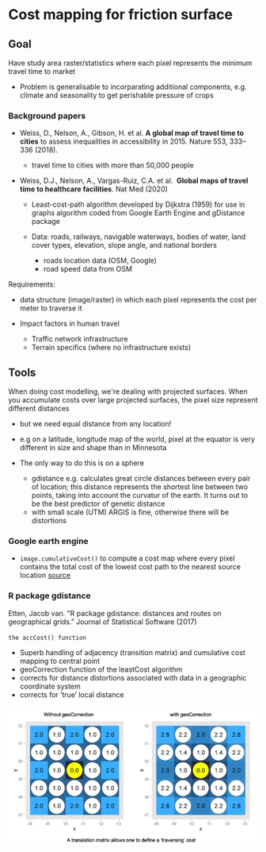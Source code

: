 
# Cost mapping for friction surface



## Goal 

Have study area raster/statistics where each pixel represents the minimum travel time to market
- Problem is generalisable to incorparating additional components, e.g. climate and seasonality to get perishable pressure of crops


### Background papers

- Weiss, D., Nelson, A., Gibson, H. et al. **A global map of travel time to cities** to assess inequalities in accessibility in 2015. Nature 553, 333–336 (2018).  
   - travel time to cities with more than 50,000 people
- Weiss, D.J., Nelson, A., Vargas-Ruiz, C.A. et al. 
   **Global maps of travel time to healthcare facilities**. Nat Med (2020)

  	- Least-cost-path algorithm developed by Dijkstra (1959) for use in graphs
		algorithm coded from Google Earth Engine and gDistance package  
 
	- Data: roads, railways, navigable waterways, bodies of water, 
		land cover types,  elevation, slope angle, and national borders 

		- roads location data (OSM, Google)
		- road speed data from OSM

Requirements:

- data structure (image/raster) in which each pixel represents the cost per meter to traverse it

- Impact factors in human travel
	- Traffic network infrastructure
	- Terrain specifics (where no infrastructure exists)


## Tools 

When doing cost modelling, we're dealing with projected surfaces. When you accumulate costs over large projected surfaces, the pixel size represent different distances
- but we need equal distance from any location!

 -  e.g on a latitude, longitude map of the world, pixel at the equator is very different in size and shape than in Minnesota
 - The only way to do this is on a sphere 
 	- gdistance e.g. calculates great circle distances between every pair of location; this distance represents the shortest line between two points, taking into account the curvatur of the earth. It turns out to be the best predictor of genetic distance  
 	- with small scale (UTM) ARGIS is fine, otherwise there will be distortions


### Google earth engine  
- ```image.cumulativeCost()``` to compute a cost map where every pixel contains the total cost of the lowest cost path to the nearest source location  [source](https://developers.google.com/earth-engine/guides/image_cumulative_cost)

### R package gdistance  

 Etten, Jacob van. "R package gdistance: distances and routes on geographical grids.” Journal of Statistical Software (2017)

``the accCost() function`` 


- Superb handling of adjacency (transition matrix) and cumulative cost mapping to central point 
- geoCorrection function of the leastCost algorithm
- corrects for distance distortions associated with data in a geographic coordinate system
- corrects for ‘true’ local distance 


![](/blog/2020/cost_pics/geocorrection.png)

